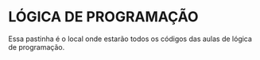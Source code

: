 # LÓGICA DE PROGRAMAÇÃO
Essa pastinha é o local onde estarão todos os códigos das aulas de lógica de programação.
